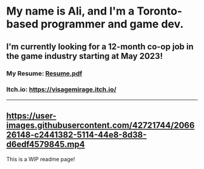 # My name is Ali, and I'm a Toronto-based programmer and game dev.
**I'm currently looking for a 12-month co-op job in the game industry starting at May 2023!**
---
### **My Resume:**  [Resume.pdf](https://github.com/aligencoglu/aligencoglu/files/10192037/Ali.Gencoglu.Resume.pdf)
### **Itch.io:** https://visagemirage.itch.io/
---
https://user-images.githubusercontent.com/42721744/206626148-c2441382-5114-44e8-8d38-d6edf4579845.mp4
---
This is a WIP readme page!


